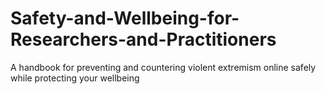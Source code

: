 # Safety-and-Wellbeing-for-Researchers-and-Practitioners
A handbook for preventing and countering violent extremism online safely while protecting your wellbeing
